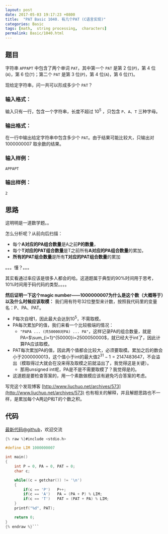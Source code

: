 ```yaml
---
layout: post
date: 2017-05-03 19:17:23 +0800
title:  "PAT Basic 1040. 有几个PAT (C语言实现)"
categories: Basic
tags: [math,  string processing,  characters]
permalink: Basic/1040.html
---
```


## 题目

字符串 `APPAPT` 中包含了两个单词 `PAT`，其中第一个 `PAT` 是第 2 位(`P`)，第 4 位(`A`)，第 6 位(`T`)；第二个
`PAT` 是第 3 位(`P`)，第 4 位(`A`)，第 6 位(`T`)。

现给定字符串，问一共可以形成多少个 `PAT`？

### 输入格式：

输入只有一行，包含一个字符串，长度不超过 $10^5$ ，只包含 `P`、`A`、`T` 三种字母。

### 输出格式：

在一行中输出给定字符串中包含多少个 `PAT`。由于结果可能比较大，只输出对 1000000007 取余数的结果。

### 输入样例：

    
    
    APPAPT
    

### 输出样例：

    
    
    2
    



## 思路


这明明是一道数学题。。

怎么分析呢？从前向后扫描：
- 每个**A对应的PA组合数量**是A之前**P的数量**，
- 每个**T对应的PAT组合数量**是T之前所有**A对应的PA组合数量**的累加，
- **所有的PAT组合数量**是所有**T对应的PAT组合数量**的累加

。。。懂？。。。

其实看通过率应该是很多人都会的哈。这道题属于典型的90%时间用于思考，10%时间用于码代码的类型。。。。

**然后证明一下这个magic number——1000000007为什么是这个数（大概等于）以及什么时候应该取模：**
我们用有符号32位整型来计数，按照我代码里的变量名：P、PA、PAT。
- P每次自增1，因此最大会达到$10^5$，不需取模。
- PA每次累加P的值，我们来看一个比较极端的情况：
  - `"PAPA ... (共50000对PA) ... PA"`，这样记录PA的组合数量，就是
  PA=$\sum_{i=1}^{50000}i=2500050000$，就已经大于int了，因此计算PA应该取模。
- PAT每次累加PA的值，因此两个值都会比较大，必须要取模。累加之后的数会小于2000000013，这个值小于int的最大值$2^{31}-1=2147483647$，不会溢出（模取得过大就会在没来得及取模之前就溢出了，我觉得这是关键）。
  - 那用unsigned int呢，PA是不是不需要取模了？我觉得是的。
- 这道题是要检查答案的，用一个素数做模应该有避免巧合答案的考虑。

写完这个发现博客 [http://www.liuchuo.net/archives/573](http://www.liuchuo.net/archives/573) 也有相关的解释，并且解题思路也不一样，是累加每个A两边P和T的个数之积。

## 代码

[最新代码@github](https://github.com/OliverLew/PAT/blob/master/PATBasic/1040.c)，欢迎交流
```c
{% raw %}#include <stdio.h>

#define LIM 1000000007

int main()
{
    int P = 0, PA = 0, PAT = 0;
    char c;

    while((c = getchar()) != '\n')
    {
        if(c == 'P')   P++;
        if(c == 'A')   PA = (PA + P) % LIM;
        if(c == 'T')   PAT = (PAT + PA) % LIM;
    }
    printf("%d", PAT);

    return 0;
}
{% endraw %}```